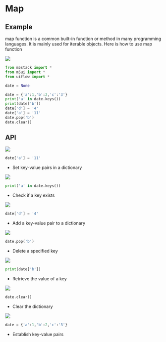 # Map

## Example 

map function is a common built-in function or method in many programming languages. It is mainly used for iterable objects. Here is how to use map function

<img class="blockly_svg" src="https://m5stack.oss-cn-shenzhen.aliyuncs.com/resource/docs/static/assets/img/uiflow/blockly/generic/Map/uiflow_block_example.svg">

```python
from m5stack import *
from m5ui import *
from uiflow import *

date = None

date = {'a':1,'b':2,'c':'3'}
print('a' in date.keys())
print(date['b'])
date['d'] = '4'
date['a'] = '11'
date.pop('b')
date.clear()
```

## API

<img class="blockly_svg" src="https://m5stack.oss-cn-shenzhen.aliyuncs.com/resource/docs/static/assets/img/uiflow/blockly/generic/Map/uiflow_block_set_map_key.svg">

```python
date['a'] = '11'
```

- Set key-value pairs in a dictionary

<img class="blockly_svg" src="https://m5stack.oss-cn-shenzhen.aliyuncs.com/resource/docs/static/assets/img/uiflow/blockly/generic/Map/uiflow_block_get_map_in.svg">

```python
print('a' in date.keys())
```

- Check if a key exists

<img class="blockly_svg" src="https://m5stack.oss-cn-shenzhen.aliyuncs.com/resource/docs/static/assets/img/uiflow/blockly/generic/Map/uiflow_block_add_map_key.svg">

```python
date['d'] = '4'
```

- Add a key-value pair to a dictionary

<img class="blockly_svg" src="https://m5stack.oss-cn-shenzhen.aliyuncs.com/resource/docs/static/assets/img/uiflow/blockly/generic/Map/uiflow_block_delete_map_key.svg">

```python
date.pop('b')
```

- Delete a specified key

<img class="blockly_svg" src="https://m5stack.oss-cn-shenzhen.aliyuncs.com/resource/docs/static/assets/img/uiflow/blockly/generic/Map/uiflow_block_get_map_key.svg">

```python
print(date['b'])
```

- Retrieve the value of a key

<img class="blockly_svg" src="https://m5stack.oss-cn-shenzhen.aliyuncs.com/resource/docs/static/assets/img/uiflow/blockly/generic/Map/uiflow_block_map_clear.svg">

```python
date.clear()
```

- Clear the dictionary

<img class="blockly_svg" src="https://m5stack.oss-cn-shenzhen.aliyuncs.com/resource/docs/static/assets/img/uiflow/blockly/generic/Map/uiflow_block_map_on_loop.svg">

```python
date = {'a':1,'b':2,'c':'3'}
```

- Establish key-value pairs

